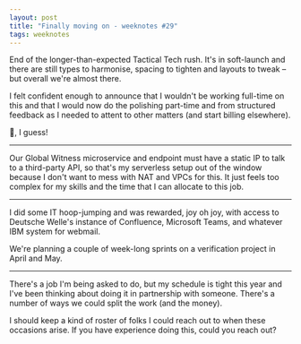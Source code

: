 ```yaml
---
layout: post
title: "Finally moving on - weeknotes #29"
tags: weeknotes
---
```


End of the longer-than-expected Tactical Tech rush. It's in soft-launch and there are still types to harmonise, spacing to tighten and layouts to tweak – but overall we're almost there.

I felt confident enough to announce that I wouldn't be working full-time on this and that I would now do the polishing part-time and from structured feedback as I needed to attent to other matters (and start billing elsewhere).

🎉, I guess!

---

Our Global Witness microservice and endpoint must have a static IP to talk to a third-party API, so that's my serverless setup out of the window because I don't want to mess with NAT and VPCs for this. It just feels too complex for my skills and the time that I can allocate to this job.

---

I did some IT hoop-jumping and was rewarded, joy oh joy, with access to Deutsche Welle's instance of Confluence, Microsoft Teams, and whatever IBM system for webmail.

We're planning a couple of week-long sprints on a verification project in April and May.

---

There's a job I'm being asked to do, but my schedule is tight this year and I've been thinking about doing it in partnership with someone. There's a number of ways we could split the work (and the money).

I should keep a kind of roster of folks I could reach out to when these occasions arise. If you have experience doing this, could you reach out?
